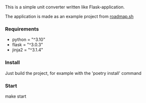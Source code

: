 This is a simple unit converter written like Flask-application.

The application is made as an example project from [roadmap.sh](https://roadmap.sh/projects/unit-converter)

### Requirements
- python = "^3.10"
- flask = "^3.0.3"
- jinja2 = "^3.1.4"

### Install
Just build the project, for example with the 'poetry install' command

### Start
make start

